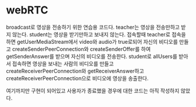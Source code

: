 # webRTC
broadcast로 영상을 전송하기 위한 연습용 코드다.
teacher는 영상을 전송만하고 받지 않는다. student는 영상을 받기만하고 보내지 않는다.
접속할때 teacher로 접속을 하면 getUserMediaStream에서 video와 audio가 true로되어 자신의 비디오를 만들고 createSenderPeerConnection와 createSenderOffer를 하여 getSenderAnswer를 받으며 자신의 비디오를 전송한다. 
student로 allUsers를 받아서 접속하면 영상을 보내는 사람의 비디오를 만들고 createReceiverPeerConnection와 getReceiverAnswer하고 createReceiverPeerConnection으로 비디오에 영상을 송출한다.

여기까지만 구현이 되어있고 사용자가 종료했을 경우에 대한 코드는 아직 작성하지 않았다.
